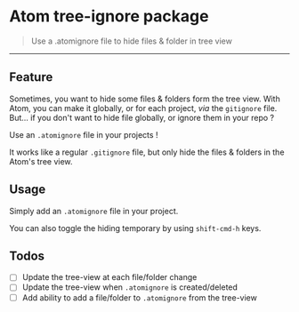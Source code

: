 # Atom tree-ignore package

> Use a .atomignore file to hide files & folder in tree view

* * *

## Feature

Sometimes, you want to hide some files & folders form the tree view. With Atom, you can make it globally, or for each project, *via* the `gitignore` file.  
But... if you don't want to hide file globally, or ignore them in your repo ?

Use an `.atomignore` file in your projects !

It works like a regular `.gitignore` file, but only hide the files & folders in the Atom's tree view.

## Usage

Simply add an `.atomignore` file in your project.

You can also toggle the hiding temporary by using `shift-cmd-h` keys.

## Todos

* [ ] Update the tree-view at each file/folder change
* [ ] Update the tree-view when `.atomignore` is created/deleted
* [ ] Add ability to add a file/folder to `.atomignore` from the tree-view
